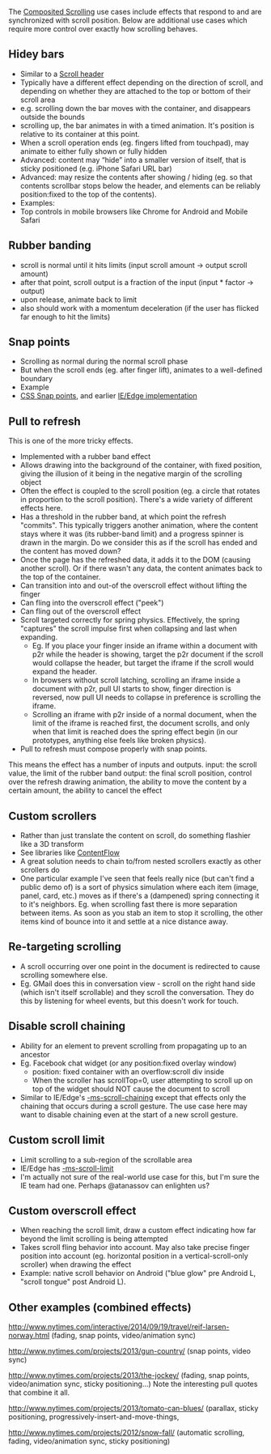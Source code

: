 
The [Composited Scrolling](https://github.com/w3c/css-houdini-drafts/blob/master/composited-scrolling-and-animation/UseCases.md) use cases include effects that respond to and are synchronized with scroll position.  Below are additional use cases which require more control over exactly how scrolling behaves.

Hidey bars
----
- Similar to a [Scroll header](https://github.com/w3c/css-houdini-drafts/blob/master/composited-scrolling-and-animation/UseCases.md#scroll-header) 
- Typically have a different effect depending on the direction of scroll, and depending on whether they are attached to the top or bottom of their scroll area
 - e.g. scrolling down the bar moves with the container, and disappears outside the bounds
- scrolling up, the bar animates in with a timed animation. It's position is relative to its container at this point.
- When a scroll operation ends (eg. fingers lifted from touchpad), may animate to either fully shown or fully hidden
- Advanced: content may “hide” into a smaller version of itself, that is sticky positioned (e.g. iPhone Safari URL bar)
- Advanced: may resize the contents after showing / hiding (eg. so that contents scrollbar stops below the header, and elements can be reliably position:fixed to the top of the contents). 
- Examples:
 - Top controls in mobile browsers like Chrome for Android and Mobile Safari

Rubber banding
----
- scroll is normal until it hits limits (input scroll amount -> output scroll amount)
- after that point, scroll output is a fraction of the input (input * factor -> output)
- upon release, animate back to limit
- also should work with a momentum deceleration (if the user has flicked far enough to hit the limits)

Snap points
----
- Scrolling as normal during the normal scroll phase
- But when the scroll ends (eg. after finger lift), animates to a well-defined boundary 
- Example
 - [CSS Snap points](https://drafts.csswg.org/css-snappoints/), and earlier [IE/Edge implementation](https://msdn.microsoft.com/en-us/library/windows/apps/hh466031.aspx)

Pull to refresh
----
This is one of the more tricky effects.

- Implemented with a rubber band effect
- Allows drawing into the background of the container, with fixed position, giving the illusion of it being in the negative margin of the scrolling object
 - Often the effect is coupled to the scroll position (eg. a circle that rotates in proportion to the scroll position).  There's a wide variety of different effects here.
- Has a threshold in the rubber band, at which point the refresh "commits". This typically triggers another animation, where the content stays where it was (its rubber-band limit) and a progress spinner is drawn in the margin. Do we consider this as if the scroll has ended and the content has moved down?
- Once the page has the refreshed data, it adds it to the DOM (causing another scroll). Or if there wasn't any data, the content animates back to the top of the container.
- Can transition into and out-of the overscroll effect without lifting the finger
- Can fling into the overscroll effect ("peek")
- Can fling out of the overscroll effect
- Scroll targeted correctly for spring physics.  Effectively, the spring "captures" the scroll impulse first when collapsing and last when expanding. 
  - Eg. If you place your finger inside an iframe within a document with p2r while the header is showing, target the p2r document if the scroll would collapse the header, but target the iframe if the scroll would expand the header.
  - In browsers without scroll latching, scrolling an iframe inside a document with p2r, pull UI starts to show, finger direction is reversed, now pull UI needs to collapse in preference is scrolling the iframe.  
  - Scrolling an iframe with p2r inside of a normal document, when the limit of the iframe is reached first, the document scrolls, and only when that limit is reached does the spring effect begin (in our prototypes, anything else feels like broken physics).
- Pull to refresh must compose properly with snap points.

This means the effect has a number of inputs and outputs.
input: the scroll value, the limit of the rubber band
output: the final scroll position, control over the refresh drawing animation, the ability to move the content by a certain amount, the ability to cancel the effect

Custom scrollers
-----
- Rather than just translate the content on scroll, do something flashier like a 3D transform
- See libraries like [ContentFlow](http://www.jacksasylum.eu/ContentFlow/) 
- A great solution needs to chain to/from nested scrollers exactly as other scrollers do
- One particular example I've seen that feels really nice (but can't find a public demo of) is a sort of physics simulation where each item (image, panel, card, etc.) moves as if there's a (dampened) spring connecting it to it's neighbors.  Eg. when scrolling fast there is more separation between items.  As soon as you stab an item to stop it scrolling, the other items kind of bounce into it and settle at a nice distance away.

Re-targeting scrolling
-----
- A scroll occurring over one point in the document is redirected to cause scrolling somewhere else.
- Eg. GMail does this in conversation view - scroll on the right hand side (which isn't itself scrollable) and they scroll the conversation.  They do this by listening for wheel events, but this doesn't work for touch.
 
Disable scroll chaining
-----
- Ability for an element to prevent scrolling from propagating up to an ancestor
- Eg. Facebook chat widget (or any position:fixed overlay window)
  - position: fixed container with an overflow:scroll div inside
  - When the scroller has scrollTop=0, user attempting to scroll up on top of the widget should NOT cause the document to scroll
- Similar to IE/Edge's [-ms-scroll-chaining](https://msdn.microsoft.com/en-us/library/windows/apps/hh466007.aspx) except that effects only the chaining that occurs during a scroll gesture.  The use case here may want to disable chaining even at the start of a new scroll gesture.

Custom scroll limit
-----
- Limit scrolling to a sub-region of the scrollable area
- IE/Edge has [-ms-scroll-limit](https://msdn.microsoft.com/en-us/library/jj127336(v=vs.85).aspx)
- I'm actually not sure of the real-world use case for this, but I'm sure the IE team had one.  Perhaps @atanassov can enlighten us?

Custom overscroll effect
-----
- When reaching the scroll limit, draw a custom effect indicating how far beyond the limit scrolling is being attempted
- Takes scroll fling behavior into account.  May also take precise finger position into account (eg. horizontal position in a vertical-scroll-only scroller) when drawing the effect
- Example: native scroll behavior on Android ("blue glow" pre Android L, "scroll tongue" post Android L).

Other examples (combined effects)
----
http://www.nytimes.com/interactive/2014/09/19/travel/reif-larsen-norway.html
(fading, snap points, video/animation sync)

http://www.nytimes.com/projects/2013/gun-country/
(snap points, video sync)

http://www.nytimes.com/projects/2013/the-jockey/
(fading, snap points, video/animation sync, sticky positioning...)
Note the interesting pull quotes that combine it all.

http://www.nytimes.com/projects/2013/tomato-can-blues/
(parallax, sticky positioning, progressively-insert-and-move-things, 

http://www.nytimes.com/projects/2012/snow-fall/
(automatic scrolling, fading, video/animation sync, sticky positioning)

